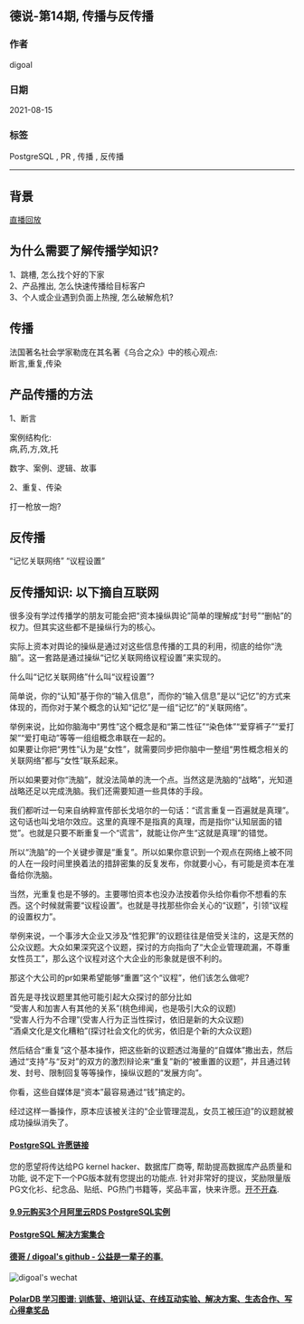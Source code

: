 ## 德说-第14期, 传播与反传播  
    
### 作者    
digoal    
    
### 日期    
2021-08-15     
    
### 标签    
PostgreSQL , PR , 传播 , 反传播       
    
----    
    
## 背景    
[直播回放](https://www.bilibili.com/video/BV18Q4y127yu/)    
  
## 为什么需要了解传播学知识?  
1、跳槽, 怎么找个好的下家  
2、产品推出, 怎么快速传播给目标客户  
3、个人或企业遇到负面上热搜, 怎么破解危机?  
  
## 传播  
法国著名社会学家勒庞在其名著《乌合之众》中的核心观点:   
断言,重复,传染  
  
## 产品传播的方法  
1、断言  
  
案例结构化:   
病,药,方,效,托  
  
数字、案例、逻辑、故事  
  
2、重复、传染  
  
打一枪放一炮?  
  
## 反传播  
  
“记忆关联网络” “议程设置”  
  
## 反传播知识: 以下摘自互联网  
很多没有学过传播学的朋友可能会把“资本操纵舆论”简单的理解成“封号”“删帖”的权力。但其实这些都不是操纵行为的核心。  
  
实际上资本对舆论的操纵是通过对这些信息传播的工具的利用，彻底的给你“洗脑”。这一套路是通过操纵“记忆关联网络议程设置”来实现的。  
  
什么叫“记忆关联网络”什么叫“议程设置”?   
  
简单说，你的“认知”基于你的“输入信息”，而你的“输入信息”是以“记忆”的方式来体现的，而你对于某个概念的认知“记忆”是一组“记忆”的“关联网络”。  
  
举例来说，比如你脑海中“男性”这个概念是和“第二性征”“染色体”“爱穿裤子”“爱打架”“爱打电动”等等一组组概念串联在一起的。  
如果要让你把“男性”认为是“女性”，就需要同步把你脑中一整组“男性概念相关的关联网络”都与“女性”联系起来。  
  
所以如果要对你“洗脑”，就没法简单的洗一个点。当然这是洗脑的“战略”，光知道战略还足以完成洗脑。我们还需要知道一些具体的手段。  
  
我们都听过一句来自纳粹宣传部长戈培尔的一句话：“谎言重复一百遍就是真理”。这句话也叫戈培尔效应。这里的真理不是指真的真理，而是指你“认知层面的错觉”。也就是只要不断重复一个“谎言”，就能让你产生“这就是真理”的错觉。  
  
所以“洗脑”的一个关键步骤是“重复”。所以如果你意识到一个观点在网络上被不同的人在一段时间里换着法的措辞密集的反复发布，你就要小心，有可能是资本在准备给你洗脑。  
  
当然，光重复也是不够的。主要哪怕资本也没办法按着你头给你看你不想看的东西。这个时候就需要“议程设置”。也就是寻找那些你会关心的“议题”，引领“议程的设置权力”。  
  
举例来说，一个事涉大企业又涉及“性犯罪”的议题往往是倍受关注的，这是天然的公众议题。大众如果深究这个议题，探讨的方向指向了“大企业管理疏漏，不尊重女性员工”，那么这个议程对这个大企业的形象就是很不利的。  
  
那这个大公司的pr如果希望能够“重置”这个“议程”，他们该怎么做呢?  
  
首先是寻找议题里其他可能引起大众探讨的部分比如  
“受害人和加害人有其他的关系”(桃色绯闻，也是吸引大众的议题)  
“受害人行为不合理”(受害人行为正当性探讨，依旧是新的大众议题)  
“酒桌文化是文化糟粕”(探讨社会文化的优劣，依旧是个新的大众议题)  
  
然后结合“重复”这个基本操作，把这些新的议题透过海量的“自媒体”撒出去，然后通过“支持”与“反对”的双方的激烈辩论来“重复”新的“被重置的议题”，并且通过转发、封号、限制回复等等操作，操纵议题的“发展方向”。  
  
你看，这些自媒体是“资本”最容易通过“钱”搞定的。  
  
经过这样一番操作，原本应该被关注的“企业管理混乱，女员工被压迫”的议题就被成功操纵消失了。  
  
  
  
  
#### [PostgreSQL 许愿链接](https://github.com/digoal/blog/issues/76 "269ac3d1c492e938c0191101c7238216")
您的愿望将传达给PG kernel hacker、数据库厂商等, 帮助提高数据库产品质量和功能, 说不定下一个PG版本就有您提出的功能点. 针对非常好的提议，奖励限量版PG文化衫、纪念品、贴纸、PG热门书籍等，奖品丰富，快来许愿。[开不开森](https://github.com/digoal/blog/issues/76 "269ac3d1c492e938c0191101c7238216").  
  
  
#### [9.9元购买3个月阿里云RDS PostgreSQL实例](https://www.aliyun.com/database/postgresqlactivity "57258f76c37864c6e6d23383d05714ea")
  
  
#### [PostgreSQL 解决方案集合](https://yq.aliyun.com/topic/118 "40cff096e9ed7122c512b35d8561d9c8")
  
  
#### [德哥 / digoal's github - 公益是一辈子的事.](https://github.com/digoal/blog/blob/master/README.md "22709685feb7cab07d30f30387f0a9ae")
  
  
![digoal's wechat](../pic/digoal_weixin.jpg "f7ad92eeba24523fd47a6e1a0e691b59")
  
  
#### [PolarDB 学习图谱: 训练营、培训认证、在线互动实验、解决方案、生态合作、写心得拿奖品](https://www.aliyun.com/database/openpolardb/activity "8642f60e04ed0c814bf9cb9677976bd4")
  
